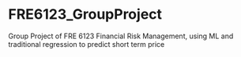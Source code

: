 # FRE6123_GroupProject
Group Project of FRE 6123 Financial Risk Management, using ML and traditional regression to predict short term price
